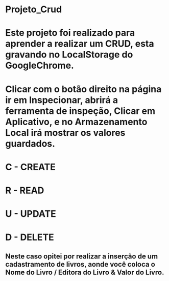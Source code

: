 # Projeto_Crud

# Este projeto foi realizado para aprender a realizar um CRUD, esta gravando no LocalStorage do GoogleChrome.

# Clicar com o botão direito na página ir em Inspecionar, abrirá a ferramenta de inspeção, Clicar em Aplicativo, e no Armazenamento Local irá mostrar os valores guardados. 

# C - CREATE
# R - READ
# U - UPDATE
# D - DELETE

## Neste caso opitei por realizar a inserção de um cadastramento de livros, aonde você coloca o Nome do Livro / Editora do Livro & Valor do Livro.
